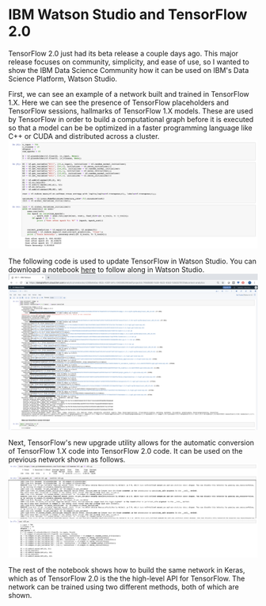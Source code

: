# IBM Watson Studio and TensorFlow 2.0

TensorFlow 2.0 just had its beta release a couple days ago. This major release focuses on community, simplicity, and ease of use, so I wanted to show the IBM Data Science Community how it can be used on IBM's Data Science Platform, Watson Studio.

First, we can see an example of a network built and trained in TensorFlow 1.X. Here we can see the presence of TensorFlow placeholders and TensorFlow sessions, hallmarks of TensorFlow 1.X models. These are used by TensorFlow in order to build a computational graph before it is executed so that a model can be be optimized in a faster programming language like C++ or CUDA and distributed across a cluster.
<img src="images/tf1.png">

The following code is used to update TensorFlow in Watson Studio. You can download a notebook [here](https://github.com/PubChimps/tf2/blob/master/tf2wswalkthrough.ipynb) to follow along in Watson Studio. 
<img src="images/tf2install.png">

Next, TensorFlow's new upgrade utility allows for the automatic conversion of TensorFlow 1.X code into TensorFlow 2.0 code. It can be used on the previous network shown as follows.
<img src="images/nbscripting.png">

The rest of the notebook shows how to build the same network in Keras, which as of TensorFlow 2.0 is the the high-level API for TensorFlow. The network can be trained using two different methods, both of which are shown.
